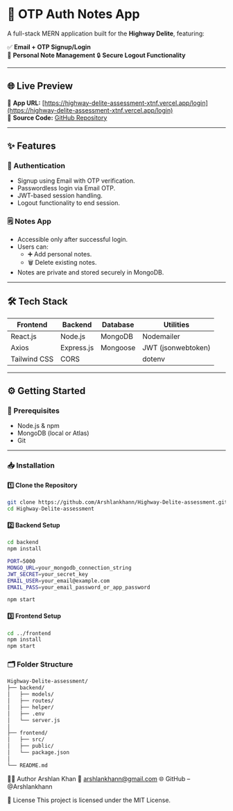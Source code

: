 # 🚀 OTP Auth Notes App

A full-stack MERN application built for the **Highway Delite**, featuring:

✅ **Email + OTP Signup/Login**  
📝 **Personal Note Management** 
🔒 **Secure Logout Functionality**

---

## 🌐 Live Preview

🔗 **App URL:** [https://highway-delite-assessment-xtnf.vercel.app/login](https://highway-delite-assessment-xtnf.vercel.app/login)  
📁 **Source Code:** [GitHub Repository](https://github.com/Arshlankhann/Highway-Delite-assessment)

---

## ✨ Features

### 🔐 Authentication
- Signup using Email with OTP verification.
- Passwordless login via Email OTP.
- JWT-based session handling.
- Logout functionality to end session.

### 🗒️ Notes App
- Accessible only after successful login.
- Users can:
  - ➕ Add personal notes.
  - 🗑️ Delete existing notes.
- Notes are private and stored securely in MongoDB.

---

## 🛠️ Tech Stack

| Frontend     | Backend        | Database  | Utilities        |
|--------------|----------------|-----------|------------------|
| React.js     | Node.js        | MongoDB   | Nodemailer       |
| Axios        | Express.js     | Mongoose  | JWT (jsonwebtoken) |
| Tailwind CSS | CORS           |           | dotenv           |

---

## ⚙️ Getting Started

### 🧾 Prerequisites

- Node.js & npm
- MongoDB (local or Atlas)
- Git

---

### 📥 Installation

#### 1️⃣ Clone the Repository

```bash
git clone https://github.com/Arshlankhann/Highway-Delite-assessment.git
cd Highway-Delite-assessment
```

#### 2️⃣ Backend Setup

```bash
cd backend
npm install

PORT=5000
MONGO_URL=your_mongodb_connection_string
JWT_SECRET=your_secret_key
EMAIL_USER=your_email@example.com
EMAIL_PASS=your_email_password_or_app_password

npm start

```

#### 3️⃣ Frontend Setup

```bash
cd ../frontend
npm install
npm start
```

### 🗂️ Folder Structure
```bash
Highway-Delite-assessment/
├── backend/
│   ├── models/
│   ├── routes/
│   ├── helper/
│   ├── .env
│   └── server.js
│
├── frontend/
│   ├── src/
│   ├── public/
│   └── package.json
│
└── README.md

```
🧑‍💻 Author
Arshlan Khan
📧 arshlankhann@gmail.com
🌐 GitHub – @Arshlankhann

📃 License
This project is licensed under the MIT License.
